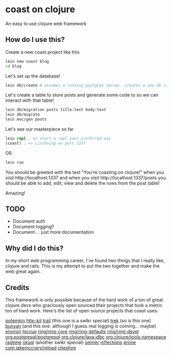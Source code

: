 # coast on clojure

An easy to use clojure web framework

## How do I use this?

Create a new coast project like this
```bash
lein new coast blog
cd blog
```

Let's set up the database!
```bash
lein db/create # assumes a running postgres server. creates a new db called blog_dev
```

Let's create a table to store posts and generate some code to so we can interact with that table!
```bash
lein db/migration posts title:text body:text
lein db/migrate
lein mvc/gen posts
```

Let's see our masterpiece so far

```clojure
lein repl ; or start a repl your preferred way
(coast) ; => Listening on port 1337
```

OR

```bash
lein run
```

You should be greeted with the text "You're coasting on clojure!"
when you visit http://localhost:1337 and when you visit http://localhost:1337/posts
you should be able to add, edit, view and delete the rows from the post table!

Amazing!

## TODO

- Document auth
- Document logging?
- Document ... just more documentation

## Why did I do this?

In my short web programming career, I've found two things
that I really like, clojure and rails. This is my attempt
to put the two together and make the web great again.

## Credits

This framework is only possible because of the hard work of
a ton of great clojure devs who graciously open sourced their
projects that took a metric ton of hard work. Here's the list
of open source projects that coast uses:

[potemkin](https://github.com/ztellman/potemkin)
[http-kit](https://github.com/http-kit/http-kit)
[trail](https://github.com/swlkr/trail) (this one is a swlkr special)
[trek](https://github.com/swlkr/trek) (so is this one)
[bunyan](https://github.com/swlkr/bunyan) (and this one. although I guess real logging is coming... maybe)
[environ](https://github.com/weavejester/environ)
[hiccup](https://github.com/weavejester/hiccup)
[ring/ring-core](https://github.com/ring-clojure/ring)
[ring/ring-defaults](https://github.com/ring-clojure/ring-defaults)
[ring/ring-devel](https://github.com/ring-clojure/ring)
[org.postgresql/postgresql](https://github.com/pgjdbc/pgjdbc)
[org.clojure/java.jdbc](https://github.com/clojure/java.jdbc)
[org.clojure/tools.namespace](https://github.com/clojure/tools.namespace)
[ragtime](https://github.com/weavejester/ragtime)
[oksql](https://github.com/swlkr/oksql) (another swlkr special)
[selmer](https://github.com/yogthos/Selmer)
[inflections](https://github.com/r0man/inflections-clj)
[prone](https://github.com/magnars/prone)
[com.jakemccrary/reload](https://github.com/jakemcc/reload)
[cheshire](https://github.com/dakrone/cheshire)

